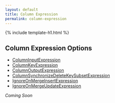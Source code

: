 ```yaml
---
layout: default
title: Column Expression
permalink: column-expression
---
```


{% include template-h1.html %}

## Column Expression Options
- [ColumnInputExpression](#columninputexpression)
- [ColumnKeyExpression](#columnkeyexpression)
- [ColumnOutputExpression](#columnoutputexpression)
- [ColumnSynchronizeDeleteKeySubsetExpression](#columnsynchronizedeletekeysubsetexpression)
- [IgnoreOnMergeInsertExpression](#ignoreonmergeinsertexpression)
- [IgnoreOnMergeUpdateExpression](#ignoreonmergeupdatexpression)

_Coming Soon_
